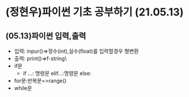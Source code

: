 # (정현우)파이썬 기초 공부하기 (21.05.13)
## (05.13)파이썬 입력,출력
+ 입력: inpur()=>정수(int),실수(float)를 입력할경우 형변환
+ 출력: print()=>f-string\
+ if문
  + if ...: 명령문 elif...:명령문 else:
+ for문:반복문=>range()
+ while문
